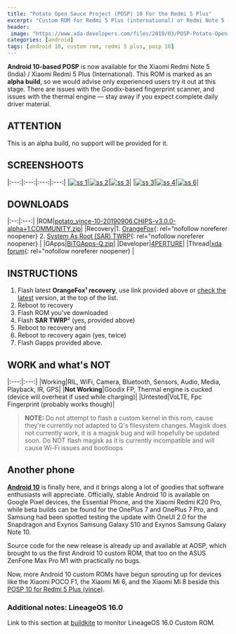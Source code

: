 ```yaml
---
title: "Potato Open Sauce Project (POSP) 10 For the Redmi 5 Plus"
excerpt: "Custom ROM for Redmi 5 Plus (international) or Redmi Note 5 (India) based on Android 10"
header:
 image: "https://www.xda-developers.com/files/2019/03/POSP-Potato-Open-Sauce-Project.png"
categories: [android]
tags: [android 10, custom rom, redmi 5 plus, posp 10]
---
```

**Android 10-based POSP** is now available for the Xiaomi Redmi Note 5 (India) / Xiaomi Redmi 5 Plus (International). This ROM is marked as an **alpha build**, so we would advise only experienced users try it out at this stage. There are issues with the Goodix-based fingerprint scanner, and issues with the thermal engine — stay away if you expect complete daily driver material.

## ATTENTION

This is an alpha build, no support will be provided for it.

## SCREENSHOOTS

|:---:|:---:|:---:|:---:|
|[![ss 1](/assets/images/photo_2019-09-06_23-51-00.jpg)](/assets/images/photo_2019-09-06_23-51-00.jpg)|[![ss 2](/assets/images/photo_2019-09-06_23-51-13.jpg)](/assets/images/photo_2019-09-06_23-51-13.jpg)|[![ss 3](/assets/images/photo_2019-09-06_23-51-17.jpg)](/assets/images/photo_2019-09-06_23-51-17.jpg)|
|[![ss 3](/assets/images/photo_2019-09-06_23-51-21.jpg)](/assets/images/photo_2019-09-06_23-51-21.jpg)|[![ss 4](/assets/images/photo_2019-09-06_23-51-25.jpg)](/assets/images/photo_2019-09-06_23-51-25.jpg)|[![ss 6](/assets/images/photo_2019-09-06_23-51-28.jpg)](/assets/images/photo_2019-09-06_23-51-28.jpg)|

## DOWNLOADS

|:--:|:---:|
|ROM|[potato_vince-10-20190906.CHIPS-v3.0.0-alpha+1.COMMUNITY.zip](https://sourceforge.net/projects/aperture-builds/files/POSP/10/potato_vince-10-20190906.CHIPS-v3.0.0-alpha%2B1.COMMUNITY.zip/download)|
|Recovery|1. [OrangeFox](https://sourceforge.net/projects/orangefox/files/vince/OrangeFox-R10.0-Stable-vince.zip/download){: rel="nofollow noreferer noopener} 2. [System As Root (SAR) TWRP](https://mi.knoacc.org/dl/drive?id=1yJh0dt980TnXA5689KWn11bdXA8bjO7l&name=SAR_TWRP&size=20.4MB){: rel="nofollow noreferer noopener} |
|GApps|[BiTGApps-Q.zip](https://mi.knoacc.org/dl/drive?id=11oBlR6OhWSdJbYG1MgH9WYL29RkLwUuc&name=Gapps10&size=91MB)|
|Developer|[4PERTURE](https://forum.xda-developers.com/member.php?u=8984156)|
|Thread|[xda forum](https://forum.xda-developers.com/redmi-note-5/development/rom-posp-q-t3965423){: rel="nofollow noreferer noopener} |

## INSTRUCTIONS

1. Flash latest **OrangeFox¹ recovery**, use link provided above or [check the latest](https://sourceforge.net/projects/orangefox/files/vince/) version, at the top of the list.
2. Reboot to recovery
3. Flash ROM you've downloaded
4. Flash **SAR TWRP**² (yes, provided above)
5. Reboot to recovery and
6. Reboot to recovery again (yes, twice)
7. Flash Gapps provided above.

## WORK and what's NOT

|:---:|:---:|
|Working|RIL, WiFi, Camera, Bluetooth, Sensors, Audio, Media, Playback, IR, GPS|
|**Not Working**|Goodix FP, Thermal engine is cucked (device will overheat if used while charging)|
|Untested|VoLTE, Fpc Fingerprint (probably works though)|

> **NOTE:** Do not attempt to flash a custom kernel in this rom, cause they're currently not adapted to Q's filesystem changes. Magisk does not currently work, it is a magisk bug and will hopefully be updated soon. Do NOT flash magisk as it is currently incompatible and will cause Wi-Fi issues and bootloops

## Another phone

**[Android 10](/)** is finally here, and it brings along a lot of goodies that software enthusiasts will appreciate. Officially, stable Android 10 is available on Google Pixel devices, the Essential Phone, and the Xiaomi Redmi K20 Pro, while beta builds can be found for the OnePlus 7 and OnePlus 7 Pro, and Samsung had been spotted testing the update with OneUI 2.0 for the Snapdragon and Exynos Samsung Galaxy S10 and Exynos Samsung Galaxy Note 10.

Source code for the new release is already up and available at AOSP, which brought to us the first Android 10 custom ROM, that too on the ASUS ZenFone Max Pro M1 with practically no bugs.

Now, more Android 10 custom ROMs have begun sprouting up for devices like the Xiaomi POCO F1, the Xiaomi Mi 6, and the Xiaomi Mi 8 beside this [POSP 10 for Redmi 5 Plus (vince)](/android/android-10-custom-rom-redmi-5-plus-vince/).

### Additional notes: LineageOS 16.0

Link to this section at [buildkite](https://buildkite.com/lineageos/android/builds?branch=lineage-16.0) to monitor LineageOS 16.0 Custom ROM.
